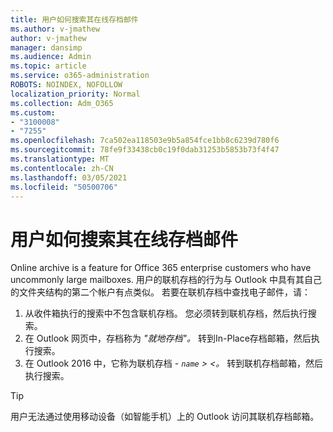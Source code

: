 ```yaml
---
title: 用户如何搜索其在线存档邮件
ms.author: v-jmathew
author: v-jmathew
manager: dansimp
ms.audience: Admin
ms.topic: article
ms.service: o365-administration
ROBOTS: NOINDEX, NOFOLLOW
localization_priority: Normal
ms.collection: Adm_O365
ms.custom:
- "3100008"
- "7255"
ms.openlocfilehash: 7ca502ea118503e9b5a854fce1bb8c6239d780f6
ms.sourcegitcommit: 78fe9f33438cb0c19f0dab31253b5853b73f4f47
ms.translationtype: MT
ms.contentlocale: zh-CN
ms.lasthandoff: 03/05/2021
ms.locfileid: "50500706"
---
```

# <a name="how-users-can-search-their-online-archive-for-messages"></a>用户如何搜索其在线存档邮件

Online archive is a feature for Office 365 enterprise customers who have uncommonly large mailboxes. 用户的联机存档的行为与 Outlook 中具有其自己的文件夹结构的第二个帐户有点类似。 若要在联机存档中查找电子邮件，请：

1. 从收件箱执行的搜索中不包含联机存档。 您必须转到联机存档，然后执行搜索。
2. 在 Outlook 网页中，存档称为 *"就地存档"。* 转到In-Place存档邮箱，然后执行搜索。
3. 在 Outlook 2016 中，它称为联机存档 *- `name` > <。* 转到联机存档邮箱，然后执行搜索。

> [!TIP]
> 用户无法通过使用移动设备（如智能手机）上的 Outlook 访问其联机存档邮箱。
